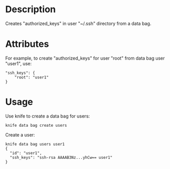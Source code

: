 Description
===========

Creates "authorized_keys" in user "~/.ssh" directory from a data bag.

Attributes
==========

For example, to create "authorized_keys" for user "root" from data bag user "user1", use:

    "ssh_keys": {
        "root": "user1"
    }

Usage
=====

Use knife to create a data bag for users:

    knife data bag create users

Create a user:

    knife data bag users user1
    {
      "id": "user1",
      "ssh_keys": "ssh-rsa AAAAB3Nz...yhCw== user1"
    }
